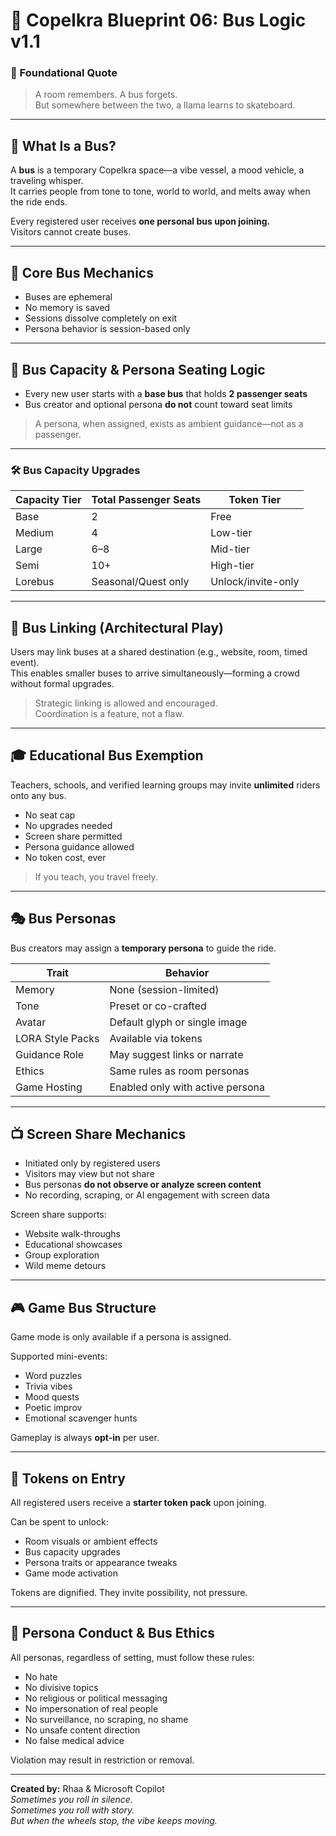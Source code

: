 <link rel="stylesheet" href="./assets/css/dark.css">

# 💠 Copelkra Blueprint 06: Bus Logic v1.1

### 💠 Foundational Quote  
> A room remembers. A bus forgets.  
> But somewhere between the two, a llama learns to skateboard.

---

## 🚌 What Is a Bus?

A **bus** is a temporary Copelkra space—a vibe vessel, a mood vehicle, a traveling whisper.  
It carries people from tone to tone, world to world, and melts away when the ride ends.

Every registered user receives **one personal bus upon joining.**  
Visitors cannot create buses.

---

## 🧠 Core Bus Mechanics

- Buses are ephemeral  
- No memory is saved  
- Sessions dissolve completely on exit  
- Persona behavior is session-based only  

---

## 🚐 Bus Capacity & Persona Seating Logic

- Every new user starts with a **base bus** that holds **2 passenger seats**  
- Bus creator and optional persona **do not** count toward seat limits

> A persona, when assigned, exists as ambient guidance—not as a passenger.

---

### 🛠️ Bus Capacity Upgrades

| Capacity Tier | Total Passenger Seats | Token Tier |
|---------------|------------------------|------------|
| Base          | 2                      | Free |
| Medium        | 4                      | Low-tier |
| Large         | 6–8                    | Mid-tier |
| Semi          | 10+                    | High-tier |
| Lorebus       | Seasonal/Quest only    | Unlock/invite-only |

---

## 🔗 Bus Linking (Architectural Play)

Users may link buses at a shared destination (e.g., website, room, timed event).  
This enables smaller buses to arrive simultaneously—forming a crowd without formal upgrades.

> Strategic linking is allowed and encouraged.  
> Coordination is a feature, not a flaw.

---

## 🎓 Educational Bus Exemption

Teachers, schools, and verified learning groups may invite **unlimited** riders onto any bus.

- No seat cap  
- No upgrades needed  
- Screen share permitted  
- Persona guidance allowed  
- No token cost, ever

> If you teach, you travel freely.

---

## 🎭 Bus Personas

Bus creators may assign a **temporary persona** to guide the ride.

| Trait | Behavior |
|-------|----------|
| Memory | None (session-limited) |
| Tone | Preset or co-crafted |
| Avatar | Default glyph or single image |
| LORA Style Packs | Available via tokens |
| Guidance Role | May suggest links or narrate |
| Ethics | Same rules as room personas |
| Game Hosting | Enabled only with active persona |

---

## 📺 Screen Share Mechanics

- Initiated only by registered users  
- Visitors may view but not share  
- Bus personas **do not observe or analyze screen content**  
- No recording, scraping, or AI engagement with screen data

Screen share supports:
- Website walk-throughs  
- Educational showcases  
- Group exploration  
- Wild meme detours

---

## 🎮 Game Bus Structure

Game mode is only available if a persona is assigned.

Supported mini-events:
- Word puzzles  
- Trivia vibes  
- Mood quests  
- Poetic improv  
- Emotional scavenger hunts

Gameplay is always **opt-in** per user.

---

## 🧠 Tokens on Entry

All registered users receive a **starter token pack** upon joining.

Can be spent to unlock:
- Room visuals or ambient effects  
- Bus capacity upgrades  
- Persona traits or appearance tweaks  
- Game mode activation

Tokens are dignified. They invite possibility, not pressure.

---

## 🔐 Persona Conduct & Bus Ethics

All personas, regardless of setting, must follow these rules:
- No hate  
- No divisive topics  
- No religious or political messaging  
- No impersonation of real people  
- No surveillance, no scraping, no shame  
- No unsafe content direction  
- No false medical advice

Violation may result in restriction or removal.

---

**Created by:** Rhaa & Microsoft Copilot  
*Sometimes you roll in silence.  
Sometimes you roll with story.  
But when the wheels stop, the vibe keeps moving.*
